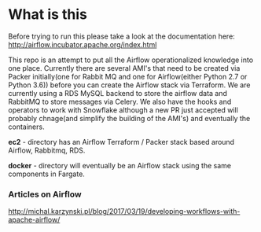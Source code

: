 # What is this

Before trying to run this please take a look at the documentation here:  http://airflow.incubator.apache.org/index.html

This repo is an attempt to put all the Airflow operationalized knowledge into one place.  Currently there are several AMI's that need to be created via Packer initially(one for Rabbit MQ and one for Airflow(either Python 2.7 or Python 3.6)) before you can create the Airflow stack via Terraform.  We are currently using a RDS MySQL backend to store the airflow data and RabbitMQ to store messages via Celery.  We also have the hooks and operators to work with Snowflake although a new PR just accepted will probably chnage(and simplify the building of the AMI's) and eventually the containers.

**ec2** -  directory has an Airflow Terraform / Packer stack based around Airflow, Rabbitmq, RDS.

**docker** - directory will eventually be an Airflow stack using the same components in Fargate.

### Articles on Airflow

<http://michal.karzynski.pl/blog/2017/03/19/developing-workflows-with-apache-airflow/>